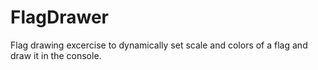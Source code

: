 # FlagDrawer
Flag drawing excercise to dynamically set scale and colors of a flag and draw it in the console.
